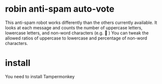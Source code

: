 # robin anti-spam auto-vote

This anti-spam robot works differently than the others currently available. It looks at each message and counts the number of uppercase letters, lowercase letters, and non-word characters (e.g. :poop: )
You can tweak the allowed ratios of uppercase to lowercase and percentage of non-word characters.


# install
You need to install Tampermonkey 